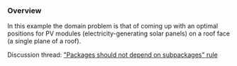 ### Overview

In this example the domain problem is that of coming up with an optimal positions for PV modules (electricity-generating solar panels) on a roof face (a single plane of a roof).

Discussion thread: ["Packages should not depend on subpackages" rule](https://github.com/grimsa/practice--packaging/discussions/1)
